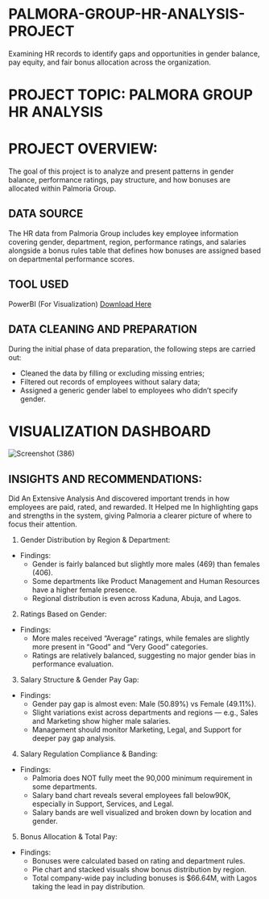 # PALMORA-GROUP-HR-ANALYSIS-PROJECT
Examining HR records to identify gaps and opportunities in gender balance, pay equity, and fair bonus allocation across the organization.

# PROJECT TOPIC: PALMORA GROUP HR ANALYSIS

# PROJECT OVERVIEW:
The goal of this project is to analyze and present patterns in gender balance, performance ratings, pay structure, and how bonuses are allocated within Palmoria Group.

## DATA SOURCE 
The HR data from Palmoria Group includes key employee information covering gender, department, region, performance ratings, and salaries alongside a bonus rules table that defines how bonuses are assigned based on departmental performance scores.

## TOOL USED
PowerBI (For Visualization) [Download Here](https://www.microsoft.com/en-us/download/details.aspx?id=58494)

## DATA CLEANING AND PREPARATION 
During the initial phase of data preparation, the following steps are carried out:
- Cleaned the data by filling or excluding missing entries; 
- Filtered out records of employees without salary data;  
- Assigned a generic gender label to employees who didn’t specify gender.

# VISUALIZATION DASHBOARD 
![Screenshot (386)](https://github.com/user-attachments/assets/3fce68d6-f5aa-48c0-abab-206613f06836)

## INSIGHTS AND RECOMMENDATIONS:
Did An Extensive Analysis And discovered important trends in how employees are paid, rated, and rewarded. It Helped me In highlighting gaps and strengths in the system, giving Palmoria a clearer picture of where to focus their attention.

1. Gender Distribution by Region & Department:
- Findings:  
  - Gender is fairly balanced but slightly more males (469) than females (406).  
  - Some departments like Product Management and Human Resources have a higher female presence.  
  - Regional distribution is even across Kaduna, Abuja, and Lagos.

2. Ratings Based on Gender:
- Findings:  
  - More males received “Average” ratings, while females are slightly more present in “Good” and “Very Good” categories.  
  - Ratings are relatively balanced, suggesting no major gender bias in performance evaluation.

3. Salary Structure & Gender Pay Gap:
- Findings:  
  - Gender pay gap is almost even: Male (50.89%) vs Female (49.11%).  
  - Slight variations exist across departments and regions — e.g., Sales and Marketing show higher male salaries.  
  - Management should monitor Marketing, Legal, and Support for deeper pay gap analysis.

4. Salary Regulation Compliance & Banding:
- Findings:  
  - Palmoria does NOT fully meet the 90,000 minimum requirement in some departments.
  - Salary band chart reveals several employees fall below90K, especially in Support, Services, and Legal.  
  - Salary bands are well visualized and broken down by location and gender.

5. Bonus Allocation & Total Pay:
- Findings:  
  - Bonuses were calculated based on rating and department rules.  
  - Pie chart and stacked visuals show bonus distribution by region.  
  - Total company-wide pay including bonuses is $66.64M, with Lagos taking the lead in pay distribution.


















